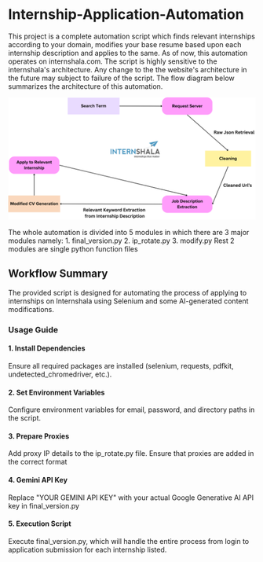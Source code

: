 # Internship-Application-Automation
This project is a complete automation script which finds relevant internships according to your domain, modifies your base resume based upon each internship description and applies to the same. As of now, this automation operates on internshala.com. The script is highly sensitive to the internshala's architecture. Any change to the the website's architecture in the future may subject to failure of the script. The flow diagram below summarizes the architecture of this automation.
<p align="center">
  <img src="https://github.com/poorak1/Internship-Application-Automation/blob/main/src/illustration.png" alt="Flow Diagram" width="800">
</p>
The whole automation is divided into 5 modules in which there are 3 major modules namely:
1. final_version.py
2. ip_rotate.py
3. modify.py
Rest 2 modules are single python function files

## Workflow Summary
The provided script is designed for automating the process of applying to internships on Internshala using Selenium and some AI-generated content modifications.
### Usage Guide
#### 1. Install Dependencies
Ensure all required packages are installed (selenium, requests, pdfkit, undetected_chromedriver, etc.).
#### 2. Set Environment Variables
Configure environment variables for email, password, and directory paths in the script.
#### 3. Prepare Proxies
Add proxy IP details to the ip_rotate.py file. Ensure that proxies are added in the correct format
#### 4. Gemini API Key
Replace "YOUR GEMINI API KEY" with your actual Google Generative AI API key in final_version.py
#### 5. Execution Script
Execute final_version.py, which will handle the entire process from login to application submission for each internship listed.

